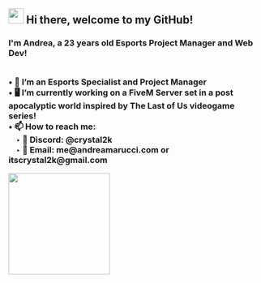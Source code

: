 <h2><img src='https://i.imgur.com/rHXHSgw.gif' width='30'> Hi there, welcome to my GitHub!  </h2>
<h3> I'm <strong>Andrea</strong>, a 23 years old Esports Project Manager and Web Dev!

<p> 
<br>&#8226; 💼 I’m an Esports Specialist and Project Manager
<br>&#8226; 🖥️ I’m currently working on a FiveM Server set in a post apocalyptic world inspired by The Last of Us videogame series!
<br>&#8226; 📫 How to reach me:
<br>&nbsp;&nbsp;&nbsp;&nbsp;&#8227; 💬 Discord: @crystal2k
<br>&nbsp;&nbsp;&nbsp;&nbsp;&#8227; 📧 Email: me@andreamarucci.com or itscrystal2k@gmail.com
</p>
  
 <p> 
 <a href='https://ko-fi.com/crystal2k'><img src='https://i.imgur.com/mlovzWn.png' width='200'></a>
 </p>
